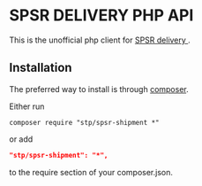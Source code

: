 SPSR DELIVERY PHP API
========================

This is the unofficial php client for [SPSR delivery ](http://spsr.ru).

Installation
------------

The preferred way to install is through [composer](http://getcomposer.org/download/).

Either run

```
composer require "stp/spsr-shipment *"
```

or add

```json
"stp/spsr-shipment": "*",
```

to the require section of your composer.json.

